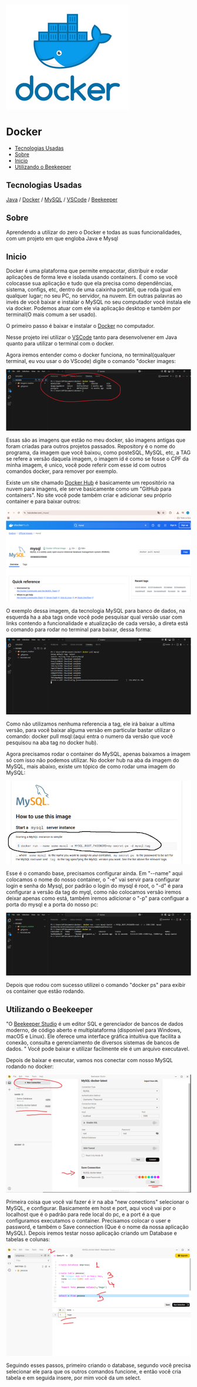 ![imagem local](/imagens_readme/logo.png)



# Docker

  - [Tecnologias Usadas](#Tecnologias-Usadas)
  - [Sobre](#Sobre)
  - [Inicio](#Inicio)
  - [Utilizando o Beekeeper](#Utilizando-o-Beekeeper)
  


## Tecnologias Usadas

[Java](https://www.java.com/pt-BR/) / [Docker](https://www.docker.com/) / [MySQL](https://www.mysql.com/) / [VSCode](https://code.visualstudio.com/) / [Beekeeper](https://www.beekeeperstudio.io/)

## Sobre

Aprendendo a utilizar do zero o Docker e todas as suas funcionalidades, com um projeto em que engloba Java e Mysql


## Inicio


Docker é uma plataforma que permite empacotar, distribuir e rodar aplicações de forma leve e isolada usando containers. É como se você colocasse sua aplicação e tudo que ela precisa como dependências, sistema, configs, etc, dentro de uma caixinha portátil, que roda igual em qualquer lugar; no seu PC, no servidor, na nuvem. Em outras palavras ao invés de você baixar e instalar o MySQL no seu computador você instala ele via docker. Podemos atuar com ele via aplicação desktop e também por terminal(O mais comum a ser usado).

O primeiro passo é baixar e instalar o [Docker](https://www.docker.com/products/docker-desktop/) no computador. 

Nesse projeto irei utilizar o [VSCode](https://code.visualstudio.com/) tanto para desenvolvener em Java quanto para utilizar o terminal com o docker.

Agora iremos entender como o docker funciona, no terminal(qualquer terminal, eu vou usar o do VScode) digite o comando "docker images:


![imagem local](/imagens_readme/terminal/docker_images.png)


Essas são as imagens que estão no meu docker, são imagens antigas que foram criadas para outros projetos passados. Repository é o nome do programa, da imagem que você baixou, como posteSQL, MySQL, etc, a TAG se refere a versão daquela imagem, o imagem id é como se fosse o CPF da minha imagem, é unico, você pode referir com esse id com outros comandos docker, para remover por exemplo.


Existe um site chamado [Docker Hub](https://hub.docker.com/) é basicamente um repositório na nuvem para imagens, ele serve basicamente como um "GitHub para containers". No site você pode também criar e adicionar seu próprio container e para baixar outros:



![imagem local](/imagens_readme/docker_hub/imagem_mysql.png)


O exemplo dessa imagem, da tecnologia MySQL para banco de dados, na esquerda ha a aba tags onde você pode pesquisar qual versão usar com links contendo a funcionalidade e atualização de cada versão, a direta está o comando para rodar no terminal para baixar, dessa forma:


![imagem local](/imagens_readme/terminal/baixando_mysql.png)


Como não utilizamos nenhuma referencia a tag, ele irá baixar a ultima versão, para você baixar alguma versão em particular bastar utilizar o comando: docker pull msql:(aqui entra o numero da versão que você pesquisou na aba tag no docker hub).


Agora precisamos rodar o container do MySQL, apenas baixamos a imagem só com isso não podemos utilizar. No docker hub na aba da imagem do MySQL, mais abaixo, existe um tópico de como rodar uma imagem do MySQL:


![imagem local](/imagens_readme/docker_hub/rodando_container_com_run.png)



Esse é o comando base, precisamos configurar ainda. Em "--name" aqui colocamos o nome do nosso container, o "-e" vai servir para configurar login e senha do Mysql, por padrão o login do mysql é root, o "-d" é para configurar a versão da tag do myql, como não colocamos versão iremos deixar apenas como está, também iremos adicionar o "-p" para configuar a porta do mysql e a porta do nosso pc:


![imagem local](imagens_readme/terminal/rodando_container_com_run_terminal.png)


Depois que rodou com sucesso utilizei o comando "docker ps" para exibir os container que estão rodando.



## Utilizando o Beekeeper


"O [Beekeeper Studio](https://www.beekeeperstudio.io/)  é um editor SQL e gerenciador de bancos de dados moderno, de código aberto e multiplataforma (disponível para Windows, macOS e Linux). Ele oferece uma interface gráfica intuitiva que facilita a conexão, consulta e gerenciamento de diversos sistemas de bancos de dados.​ " Você pode baixar e utilizar facilmente ele é um arquivo executavel.


Depois de baixar e executar, vamos nos conectar com nosso MySQL rodando no docker:


![imagem local](/imagens_readme/beekeper/conectando_com_msql.png)


Primeira coisa que você vai fazer é ir na aba "new conections" selecionar o MySQL, e configurar. Basicamente em host e port, aqui você vai por o localhost que é o padrão para rede local do pc, e a port é a que configuramos executamos o container. Precisamos colocar o user e password, e também o Save connection (Que é o nome da nossa aplicação MySQL). Depois iremos testar nosso aplicação criando um Database e tabelas e colunas:


![imagem local](imagens_readme/beekeper/criando_banco_tabela_e_inserindo_pessoa.png)


Seguindo esses passos, primeiro criando o database, segundo você precisa selecionar ele para que os outros comandos funcione, e então você cria tabela  e em seguida insere, por mim você da um select.







